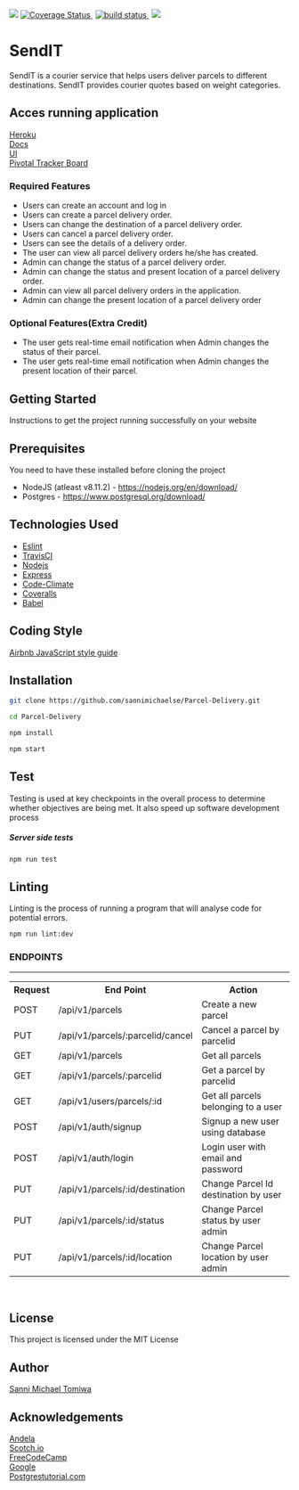 <p>
   <a href="https://codeclimate.com/github/sannimichaelse/Parcel-Delivery/maintainability"><img src="https://api.codeclimate.com/v1/badges/9362c0aa748e9823507d/maintainability" /></a>
<a href='https://coveralls.io/github/sannimichaelse/Parcel-Delivery?branch=ch-161789196-host-app-heroku'><img src='https://coveralls.io/repos/github/sannimichaelse/Parcel-Delivery/badge.svg?branch=ch-161789196-host-app-heroku' alt='Coverage Status' />
</a>
     <a style="padding:5px" href="https://travis-ci.org/sannimichaelse/Parcel-Delivery">
        <img src="https://api.travis-ci.org/sannimichaelse/Parcel-Delivery.svg?branch=develop"
            alt="build status">
    </a>
   <a href="https://codeclimate.com/github/sannimichaelse/Parcel-Delivery/test_coverage"><img src="https://api.codeclimate.com/v1/badges/9362c0aa748e9823507d/test_coverage" /></a>
</p>

# SendIT

SendIT is a courier service that helps users deliver parcels to different destinations. SendIT provides courier quotes based on weight categories.

## Acces running application
[Heroku](https://senditt.herokuapp.com/)<br>
[Docs](https://senditt.herokuapp.com/docs)<br>
[UI](https://sannimichaelse.github.io/Parcel-Delivery/UI/index.html)<br>
[Pivotal Tracker Board](https://www.pivotaltracker.com/n/projects/2213242)

### Required Features
* Users can create an account and log in
* Users can create a parcel delivery order.
* Users can change the destination of a parcel delivery order.
* Users can cancel a parcel delivery order.
* Users can see the details of a delivery order.
* The user can view all parcel delivery orders he/she has created.
* Admin can change the status of a parcel delivery order.
* Admin can change the status and present location of a parcel delivery order.
* Admin can view all parcel delivery orders in the application.
* Admin can change the present location of a parcel delivery order

### Optional Features(Extra Credit)
* The user gets real-time email notification when Admin changes the status of their parcel.
* The user gets real-time email notification when Admin changes the present location of
their parcel.

## Getting Started
Instructions to get the project running successfully on your website

## Prerequisites
You need to have these installed before cloning the project
* NodeJS (atleast v8.11.2) - https://nodejs.org/en/download/
* Postgres - https://www.postgresql.org/download/


## Technologies Used
- [Eslint](https://eslint.org/)
- [TravisCI](https://travis-ci.org/)
- [Nodejs](https://nodejs.org/en/)
- [Express](https://expressjs.com/)
- [Code-Climate](https://codeclimate.com/)
- [Coveralls](https://coveralls.io/)
- [Babel](https://babeljs.io/)

## Coding Style
[Airbnb JavaScript style guide](https://github.com/airbnb/javascript)


## Installation

```bash
git clone https://github.com/sannimichaelse/Parcel-Delivery.git
```

```bash
cd Parcel-Delivery
```

```bash
npm install
```

```bash
npm start
```

## Test

Testing is used at key checkpoints in the overall process to determine whether objectives are being met. It also speed up software development process

##### Server side tests

```bash
npm run test
```

## Linting

Linting is the process of running a program that will analyse code for potential errors.

```bash
npm run lint:dev
```

<h3>ENDPOINTS</h3>
<hr>
<table>
  <tr>
      <th>Request</th>
      <th>End Point</th>
      <th>Action</th>
  </tr>
  <tr>
      <td>POST</td>
      <td>/api/v1/parcels</td>
      <td>Create a new parcel</td>
  </tr>
 <tr>
      <td>PUT</td>
      <td>/api/v1/parcels/:parcelid/cancel</td>
      <td>Cancel a parcel by parcelid</td>
  </tr>
  <tr>
      <td>GET</td>
      <td>/api/v1/parcels</td>
      <td>Get all parcels</td>
  </tr>
  <tr>
        <td>GET</td>
        <td>/api/v1/parcels/:parcelid</td>
        <td>Get a parcel by parcelid</td>
  </tr>
  <tr>
        <td>GET</td>
        <td>/api/v1/users/parcels/:id</td>
        <td>Get all parcels belonging to a user</td>
  </tr>
   <tr>
        <td>POST</td>
        <td>/api/v1/auth/signup</td>
        <td>Signup a new user using database </td>
  </tr>
   <tr>
        <td>POST</td>
        <td>/api/v1/auth/login</td>
        <td>Login user with email and password </td>
  </tr>
  <tr>
        <td>PUT</td>
        <td>/api/v1/parcels/:id/destination</td>
        <td>Change Parcel Id destination by user </td>
  </tr>
  <tr>
        <td>PUT</td>
        <td>/api/v1/parcels/:id/status</td>
        <td>Change Parcel status by user admin</td>
  </tr>
   <tr>
        <td>PUT</td>
        <td>/api/v1/parcels/:id/location</td>
        <td>Change Parcel location by user admin</td>
  </tr>
  

</table>
<br>

## License
This project is licensed under the MIT License 

## Author
[Sanni Michael Tomiwa](https://sannimichaelse.github.io)

## Acknowledgements
[Andela](https://andela.com)<br>
[Scotch.io](https://scotch.io)<br>
[FreeCodeCamp](https://medium.freecodecamp.com)<br>
[Google](https://google.com)<br>
[Postgrestutorial.com](http://www.postgresqltutorial.com/)
